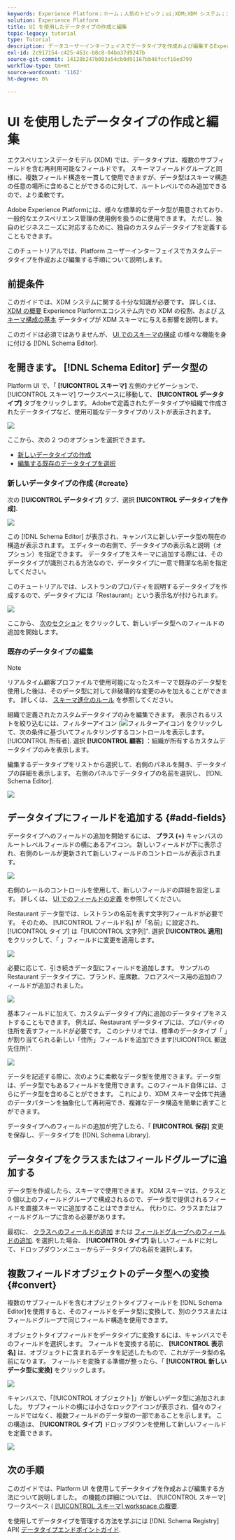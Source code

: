 ```yaml
---
keywords: Experience Platform；ホーム；人気のトピック；ui;XDM;XDM システム；エクスペリエンスデータモデル；エクスペリエンスデータモデル；エクスペリエンスデータモデル；データモデル；データモデル；データモデル；スキーマレジストリ；スキーマ；スキーマ；スキーマ；作成；データ型；
solution: Experience Platform
title: UI を使用したデータタイプの作成と編集
topic-legacy: tutorial
type: Tutorial
description: データユーザーインターフェイスでデータタイプを作成および編集するExperience Platformを説明します。
exl-id: 2c917154-c425-463c-b8c8-04ba37d9247b
source-git-commit: 14128b247b003a54cb0d91167bb46fccf16ed799
workflow-type: tm+mt
source-wordcount: '1162'
ht-degree: 0%

---
```


# UI を使用したデータタイプの作成と編集

エクスペリエンスデータモデル (XDM) では、データタイプは、複数のサブフィールドを含む再利用可能なフィールドです。 スキーマフィールドグループと同様に、複数フィールド構造を一貫して使用できますが、データ型はスキーマ構造の任意の場所に含めることができるのに対して、ルートレベルでのみ追加できるので、より柔軟です。

Adobe Experience Platformには、様々な標準的なデータ型が用意されており、一般的なエクスペリエンス管理の使用例を扱うのに使用できます。 ただし、独自のビジネスニーズに対応するために、独自のカスタムデータタイプを定義することもできます。

このチュートリアルでは、Platform ユーザーインターフェイスでカスタムデータタイプを作成および編集する手順について説明します。

## 前提条件

このガイドでは、XDM システムに関する十分な知識が必要です。 詳しくは、 [XDM の概要](../../home.md) Experience Platformエコシステム内での XDM の役割、および [スキーマ構成の基本](../../schema/composition.md) データタイプが XDM スキーマに与える影響を説明します。

このガイドは必須ではありませんが、 [UI でのスキーマの構成](../../tutorials/create-schema-ui.md) の様々な機能を身に付ける [!DNL Schema Editor].

## を開きます。 [!DNL Schema Editor] データ型の

Platform UI で、「 **[!UICONTROL スキーマ]** 左側のナビゲーションで、 [!UICONTROL スキーマ] ワークスペースに移動して、 **[!UICONTROL データタイプ]** タブをクリックします。 Adobeで定義されたデータタイプや組織で作成されたデータタイプなど、使用可能なデータタイプのリストが表示されます。

![](../../images/ui/resources/data-types/data-types-tab.png)

ここから、次の 2 つのオプションを選択できます。

- [新しいデータタイプの作成](#create)
- [編集する既存のデータタイプを選択](#edit)

### 新しいデータタイプの作成 {#create}

次の **[!UICONTROL データタイプ]** タブ、選択 **[!UICONTROL データタイプを作成]**.

![](../../images/ui/resources/data-types/create.png)

この [!DNL Schema Editor] が表示され、キャンバスに新しいデータ型の現在の構造が表示されます。 エディターの右側で、データタイプの表示名と説明（オプション）を指定できます。 データタイプをスキーマに追加する際には、そのデータタイプが識別される方法なので、データタイプに一意で簡潔な名前を指定してください。

このチュートリアルでは、レストランのプロパティを説明するデータタイプを作成するので、データタイプには「Restaurant」という表示名が付けられます。

![](../../images/ui/resources/data-types/data-type-properties.png)

ここから、 [次のセクション](#add-fields) をクリックして、新しいデータ型へのフィールドの追加を開始します。

### 既存のデータタイプの編集

>[!NOTE]
>
>リアルタイム顧客プロファイルで使用可能になったスキーマで既存のデータ型を使用した後は、そのデータ型に対して非破壊的な変更のみを加えることができます。 詳しくは、 [スキーマ進化のルール](../../schema/composition.md#evolution) を参照してください。

組織で定義されたカスタムデータタイプのみを編集できます。 表示されるリストを絞り込むには、フィルターアイコン (![フィルターアイコン](../../images/ui/resources/data-types/filter.png)) をクリックして、次の条件に基づいてフィルタリングするコントロールを表示します。 [!UICONTROL 所有者]. 選択 **[!UICONTROL 顧客]** ：組織が所有するカスタムデータタイプのみを表示します。

編集するデータタイプをリストから選択して、右側のパネルを開き、データタイプの詳細を表示します。 右側のパネルでデータタイプの名前を選択し、 [!DNL Schema Editor].

![](../../images/ui/resources/data-types/edit.png)

## データタイプにフィールドを追加する {#add-fields}

データタイプへのフィールドの追加を開始するには、 **プラス (+)** キャンバスのルートレベルフィールドの横にあるアイコン。 新しいフィールドが下に表示され、右側のレールが更新されて新しいフィールドのコントロールが表示されます。

![](../../images/ui/resources/data-types/new-field.png)

右側のレールのコントロールを使用して、新しいフィールドの詳細を設定します。 詳しくは、 [UI でのフィールドの定義](../fields/overview.md#define) を参照してください。

Restaurant データ型では、レストランの名前を表す文字列フィールドが必要です。 そのため、 [!UICONTROL フィールド名] が「名前」に設定され、 [!UICONTROL タイプ] は「[!UICONTROL 文字列]&quot;. 選択 **[!UICONTROL 適用]** をクリックして、「 」フィールドに変更を適用します。

![](../../images/ui/resources/data-types/name-field.png)

必要に応じて、引き続きデータ型にフィールドを追加します。 サンプルの Restaurant データタイプに、ブランド、座席数、フロアスペース用の追加のフィールドが追加されました。

![](../../images/ui/resources/data-types/more-fields.png)

基本フィールドに加えて、カスタムデータタイプ内に追加のデータタイプをネストすることもできます。 例えば、Restaurant データタイプには、プロパティの住所を表すフィールドが必要です。 このシナリオでは、標準のデータタイプ「 」が割り当てられる新しい「住所」フィールドを追加できます[!UICONTROL 郵送先住所]&quot;.

![](../../images/ui/resources/data-types/address-field.png)

データを記述する際に、次のように柔軟なデータ型を使用できます。データ型は、データ型でもあるフィールドを使用できます。このフィールド自体には、さらにデータ型を含めることができます。 これにより、XDM スキーマ全体で共通のデータパターンを抽象化して再利用でき、複雑なデータ構造を簡単に表すことができます。

データタイプへのフィールドの追加が完了したら、「 **[!UICONTROL 保存]** 変更を保存し、データタイプを [!DNL Schema Library].

## データタイプをクラスまたはフィールドグループに追加する

データ型を作成したら、スキーマで使用できます。 XDM スキーマは、クラスと 0 個以上のフィールドグループで構成されるので、データ型で提供されるフィールドを直接スキーマに追加することはできません。 代わりに、クラスまたはフィールドグループに含める必要があります。

最初に、 [クラスへのフィールドの追加](./classes.md#add-fields) または [フィールドグループへのフィールドの追加](./field-groups.md#add-fields). を選択した場合、 **[!UICONTROL タイプ]** 新しいフィールドに対して、ドロップダウンメニューからデータタイプの名前を選択します。

## 複数フィールドオブジェクトのデータ型への変換 {#convert}

複数のサブフィールドを含むオブジェクトタイプフィールドを [!DNL Schema Editor]を使用すると、そのフィールドをデータ型に変換して、別のクラスまたはフィールドグループで同じフィールド構造を使用できます。

オブジェクトタイプフィールドをデータタイプに変換するには、キャンバスでそのフィールドを選択します。 フィールドを変換する前に、 **[!UICONTROL 表示名]** は、オブジェクトに含まれるデータを記述したもので、これがデータ型の名前になります。 フィールドを変換する準備が整ったら、「 **[!UICONTROL 新しいデータ型に変換]** をクリックします。

![](../../images/ui/resources/data-types/convert-object.png)

キャンバスで、「[!UICONTROL オブジェクト]」が新しいデータ型に追加されました。 サブフィールドの横には小さなロックアイコンが表示され、個々のフィールドではなく、複数フィールドのデータ型の一部であることを示します。 この構造は、 **[!UICONTROL タイプ]** ドロップダウンを使用して新しいフィールドを定義できます。

![](../../images/ui/resources/data-types/converted.png)

## 次の手順

このガイドでは、Platform UI を使用してデータタイプを作成および編集する方法について説明しました。 の機能の詳細については、 [!UICONTROL スキーマ] ワークスペース ( [[!UICONTROL スキーマ] workspace の概要](../overview.md).

を使用してデータタイプを管理する方法を学ぶには [!DNL Schema Registry] API( [データタイプエンドポイントガイド](../../api/data-types.md).
